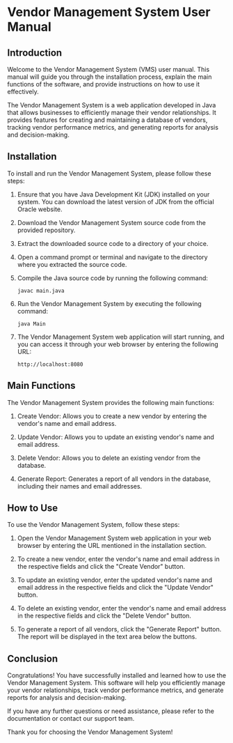 # Vendor Management System User Manual

## Introduction

Welcome to the Vendor Management System (VMS) user manual. This manual will guide you through the installation process, explain the main functions of the software, and provide instructions on how to use it effectively.

The Vendor Management System is a web application developed in Java that allows businesses to efficiently manage their vendor relationships. It provides features for creating and maintaining a database of vendors, tracking vendor performance metrics, and generating reports for analysis and decision-making.

## Installation

To install and run the Vendor Management System, please follow these steps:

1. Ensure that you have Java Development Kit (JDK) installed on your system. You can download the latest version of JDK from the official Oracle website.

2. Download the Vendor Management System source code from the provided repository.

3. Extract the downloaded source code to a directory of your choice.

4. Open a command prompt or terminal and navigate to the directory where you extracted the source code.

5. Compile the Java source code by running the following command:

   ```
   javac main.java
   ```

6. Run the Vendor Management System by executing the following command:

   ```
   java Main
   ```

7. The Vendor Management System web application will start running, and you can access it through your web browser by entering the following URL:

   ```
   http://localhost:8080
   ```

## Main Functions

The Vendor Management System provides the following main functions:

1. Create Vendor: Allows you to create a new vendor by entering the vendor's name and email address.

2. Update Vendor: Allows you to update an existing vendor's name and email address.

3. Delete Vendor: Allows you to delete an existing vendor from the database.

4. Generate Report: Generates a report of all vendors in the database, including their names and email addresses.

## How to Use

To use the Vendor Management System, follow these steps:

1. Open the Vendor Management System web application in your web browser by entering the URL mentioned in the installation section.

2. To create a new vendor, enter the vendor's name and email address in the respective fields and click the "Create Vendor" button.

3. To update an existing vendor, enter the updated vendor's name and email address in the respective fields and click the "Update Vendor" button.

4. To delete an existing vendor, enter the vendor's name and email address in the respective fields and click the "Delete Vendor" button.

5. To generate a report of all vendors, click the "Generate Report" button. The report will be displayed in the text area below the buttons.

## Conclusion

Congratulations! You have successfully installed and learned how to use the Vendor Management System. This software will help you efficiently manage your vendor relationships, track vendor performance metrics, and generate reports for analysis and decision-making.

If you have any further questions or need assistance, please refer to the documentation or contact our support team.

Thank you for choosing the Vendor Management System!
